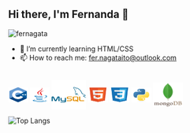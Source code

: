 ## Hi there, I'm Fernanda 👋

<p align="left"> <img src="https://komarev.com/ghpvc/?username=fernagata&label=Profile%20views&color=0e75b6&style=flat" alt="fernagata" /> </p>

  - 🌱 I’m currently learning HTML/CSS
  - 📫 How to reach me: fer.nagataito@outlook.com

<div style="display: inline_block"><br>
  <img align="center" height="30" width="40" src="https://raw.githubusercontent.com/devicons/devicon/master/icons/cplusplus/cplusplus-original.svg">
  <img align="center" height="30" width="40" src="https://raw.githubusercontent.com/devicons/devicon/master/icons/java/java-original.svg">
  <img align="center" height="60" width="70" src="https://raw.githubusercontent.com/devicons/devicon/master/icons/mysql/mysql-original-wordmark.svg">
  <img align="center" height="30" width="40" src="https://raw.githubusercontent.com/devicons/devicon/master/icons/html5/html5-original.svg">
  <img align="center" height="30" width="40" src="https://raw.githubusercontent.com/devicons/devicon/master/icons/css3/css3-original.svg">
  <img align="center" height="30" width="40" src="https://raw.githubusercontent.com/devicons/devicon/master/icons/python/python-original.svg">
  <img align="center" height="50" width="60" src="https://raw.githubusercontent.com/devicons/devicon/master/icons/mongodb/mongodb-original-wordmark.svg">
  
</div>

![Top Langs](https://github-readme-stats.vercel.app/api/top-langs/?username=FerNagata\&theme=ayu-mirage)
